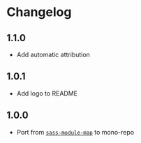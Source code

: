 # Changelog

<!-- The order of list items should be: Critical/Fixes, New, Update, Remove, Underpinnings -->
<!-- ## UNRELEASED -->

## 1.1.0

* Add automatic attribution

## 1.0.1

* Add logo to README

## 1.0.0

* Port from [`sass-module-map`](https://www.npmjs.com/package/sass-module-map) to mono-repo
